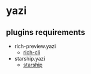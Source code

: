# yazi

## plugins requirements
- rich-preview.yazi
    - [rich-cli](https://github.com/Textualize/rich)
- starship.yazi
    - [starship](https://github.com/starship/starship)
